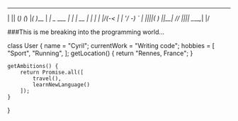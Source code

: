   _  _ _     _ _   _      ___           _ 
 | || (_)   (_) |_( )___ | __| _ ___ __| |
 | __ | |_  | |  _|/(_-< | _| '_/ -_) _` |
 |_||_|_( ) |_|\__| /__/ |_||_| \___\__,_|
        |/    
	

###This is me breaking into the programming world...
 


class User {
	name = "Cyril";
	currentWork = "Writing code";
	hobbies = [
		"Sport",
		"Running",
	];
	getLocation() {
		return "Rennes, France";
	}

	getAmbitions() {
		return Promise.all([
			travel(),
			learnNewLanguage()
		]);
	}
}
